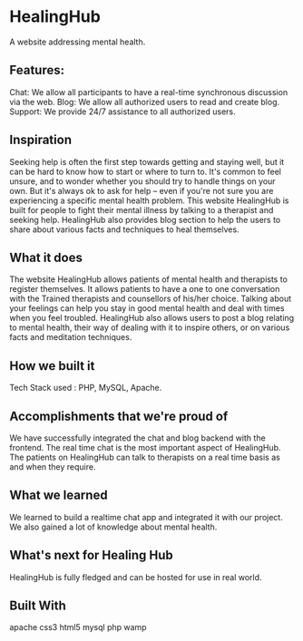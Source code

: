 # HealingHub
A website addressing mental health.

## Features:
Chat: We allow all participants to have a real-time synchronous discussion via the web.
Blog: We allow all authorized users to read and create blog.
Support: We provide 24/7 assistance to all authorized users.

## Inspiration
Seeking help is often the first step towards getting and staying well, but it can be hard to know how to start or where to turn to. It's common to feel unsure, and to wonder whether you should try to handle things on your own. But it's always ok to ask for help – even if you're not sure you are experiencing a specific mental health problem. This website HealingHub is built for people to fight their mental illness by talking to a therapist and seeking help. HealingHub also provides blog section to help the users to share about various facts and techniques to heal themselves.

## What it does
The website HealingHub allows patients of mental health and therapists to register themselves. It allows patients to have a one to one conversation with the Trained therapists and counsellors of his/her choice. Talking about your feelings can help you stay in good mental health and deal with times when you feel troubled. HealingHub also allows users to post a blog relating to mental health, their way of dealing with it to inspire others, or on various facts and meditation techniques.

## How we built it
Tech Stack used : PHP, MySQL, Apache.

## Accomplishments that we're proud of
We have successfully integrated the chat and blog backend with the frontend. The real time chat is the most important aspect of HealingHub. The patients on HealingHub can talk to therapists on a real time basis as and when they require.

## What we learned
We learned to build a realtime chat app and integrated it with our project. We also gained a lot of knowledge about mental health.

## What's next for Healing Hub
HealingHub is fully fledged and can be hosted for use in real world.

## Built With
apache
css3
html5
mysql
php
wamp
